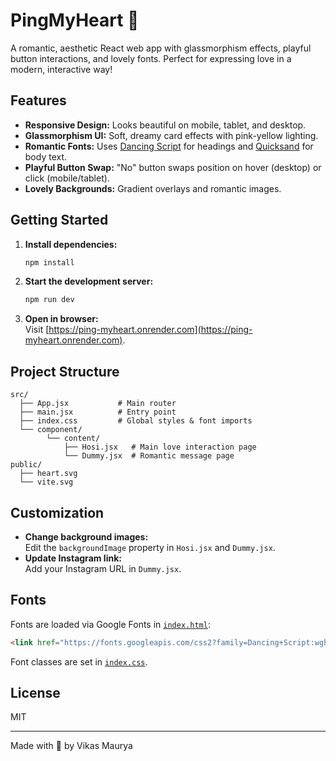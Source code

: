 # PingMyHeart 💖

A romantic, aesthetic React web app with glassmorphism effects, playful button interactions, and lovely fonts. Perfect for expressing love in a modern, interactive way!

## Features

- **Responsive Design:** Looks beautiful on mobile, tablet, and desktop.
- **Glassmorphism UI:** Soft, dreamy card effects with pink-yellow lighting.
- **Romantic Fonts:** Uses [Dancing Script](https://fonts.google.com/specimen/Dancing+Script) for headings and [Quicksand](https://fonts.google.com/specimen/Quicksand) for body text.
- **Playful Button Swap:** "No" button swaps position on hover (desktop) or click (mobile/tablet).
- **Lovely Backgrounds:** Gradient overlays and romantic images.

## Getting Started

1. **Install dependencies:**
   ```bash
   npm install
   ```
2. **Start the development server:**
   ```bash
   npm run dev
   ```
3. **Open in browser:**  
   Visit [https://ping-myheart.onrender.com](https://ping-myheart.onrender.com).

## Project Structure

```
src/
  ├── App.jsx           # Main router
  ├── main.jsx          # Entry point
  ├── index.css         # Global styles & font imports
  └── component/
        └── content/
            ├── Hosi.jsx   # Main love interaction page
            └── Dummy.jsx  # Romantic message page
public/
  ├── heart.svg
  └── vite.svg
```

## Customization

- **Change background images:**  
  Edit the `backgroundImage` property in `Hosi.jsx` and `Dummy.jsx`.
- **Update Instagram link:**  
  Add your Instagram URL in `Dummy.jsx`.

## Fonts

Fonts are loaded via Google Fonts in [`index.html`](index.html):
```html
<link href="https://fonts.googleapis.com/css2?family=Dancing+Script:wght@700&family=Quicksand:wght@400;600&display=swap" rel="stylesheet">
```
Font classes are set in [`index.css`](src/index.css).

## License

MIT

---

Made with 💖 by Vikas Maurya
